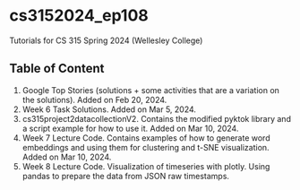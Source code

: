 # cs3152024_ep108
Tutorials for CS 315 Spring 2024 (Wellesley College)

## Table of Content

1. Google Top Stories (solutions + some activities that are a variation on the solutions). Added on Feb 20, 2024.
2. Week 6 Task Solutions. Added on Mar 5, 2024.
3. cs315project2datacollectionV2. Contains the modified pyktok library and a script example for how to use it. Added on Mar 10, 2024.
4. Week 7 Lecture Code. Contains examples of how to generate word embeddings and using them for clustering and t-SNE visualization. Added on Mar 10, 2024.
5. Week 8 Lecture Code. Visualization of timeseries with plotly. Using pandas to prepare the data from JSON raw timestamps.